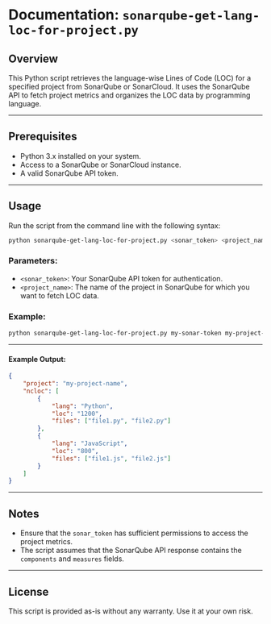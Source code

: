 # Documentation: `sonarqube-get-lang-loc-for-project.py`

## Overview
This Python script retrieves the language-wise Lines of Code (LOC) for a specified project from SonarQube or SonarCloud. It uses the SonarQube API to fetch project metrics and organizes the LOC data by programming language.

---

## Prerequisites
- Python 3.x installed on your system.
- Access to a SonarQube or SonarCloud instance.
- A valid SonarQube API token.

---

## Usage
Run the script from the command line with the following syntax:

```bash
python sonarqube-get-lang-loc-for-project.py <sonar_token> <project_name>
```

### Parameters:
- `<sonar_token>`: Your SonarQube API token for authentication.
- `<project_name>`: The name of the project in SonarQube for which you want to fetch LOC data.

### Example:
```bash
python sonarqube-get-lang-loc-for-project.py my-sonar-token my-project-name
```

---

#### Example Output:
```json
{
    "project": "my-project-name",
    "ncloc": [
        {
            "lang": "Python",
            "loc": "1200",
            "files": ["file1.py", "file2.py"]
        },
        {
            "lang": "JavaScript",
            "loc": "800",
            "files": ["file1.js", "file2.js"]
        }
    ]
}
```

---

## Notes
- Ensure that the `sonar_token` has sufficient permissions to access the project metrics.
- The script assumes that the SonarQube API response contains the `components` and `measures` fields.

---

## License
This script is provided as-is without any warranty. Use it at your own risk.